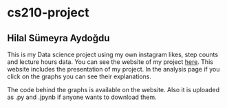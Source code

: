 # cs210-project 
## Hilal Sümeyra Aydoğdu
This is my Data science project using my own instagram likes, step counts and lecture hours data. 
You can see the website of my project [here](https://hilalsay.github.io/cs210-project/). This website includes the presentation of my project. In the analysis page if you click on the graphs you can see their explanations.

The code behind the graphs is available on the website. Also it is uploaded as .py and .jpynb if anyone wants to download them.
